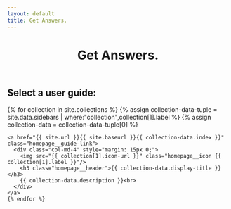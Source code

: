 ```yaml
---
layout: default
title: Get Answers.
---
```


<header class="homepage__banner">
  <h1 class="homepage__header">Get Answers.</h1>
</header>

<div class="container-fluid">
  <h2 class="homepage__header">
    Select a user guide:
  </h2>
  <div class="row">
    {% for collection in site.collections %}
    {% assign collection-data-tuple = site.data.sidebars | where:"collection",collection[1].label %}
    {% assign collection-data = collection-data-tuple[0] %}

    <a href="{{ site.url }}{{ site.baseurl }}{{ collection-data.index }}" class="homepage__guide-link">
      <div class="col-md-4" style="margin: 15px 0;">
        <img src="{{ collection[1].icon-url }}" class="homepage__icon {{ collection[1].label }}"/>
        <h3 class="homepage__header">{{ collection-data.display-title }}</h3>
        {{ collection-data.description }}<br>
      </div>
    </a>
    {% endfor %}
  </div>
</div>